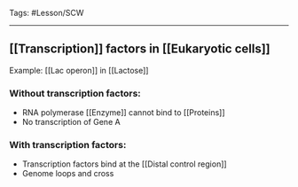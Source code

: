 Tags: #Lesson/SCW 

---
## [[Transcription]] factors in [[Eukaryotic cells]]
Example: [[Lac operon]] in [[Lactose]]
### Without transcription factors: 
- RNA polymerase [[Enzyme]] cannot bind to [[Proteins]] 
- No transcription of Gene A

### With transcription factors: 
- Transcription factors bind at the [[Distal control region]]
- Genome loops and cross